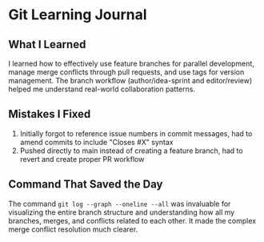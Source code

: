
# Git Learning Journal

## What I Learned
I learned how to effectively use feature branches for parallel development, manage merge conflicts through pull requests, and use tags for version management. The branch workflow (author/idea-sprint and editor/review) helped me understand real-world collaboration patterns.

## Mistakes I Fixed
1. Initially forgot to reference issue numbers in commit messages, had to amend commits to include "Closes #X" syntax
2. Pushed directly to main instead of creating a feature branch, had to revert and create proper PR workflow

## Command That Saved the Day
The command `git log --graph --oneline --all` was invaluable for visualizing the entire branch structure and understanding how all my branches, merges, and conflicts related to each other. It made the complex merge conflict resolution much clearer.
